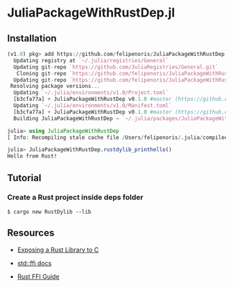 # JuliaPackageWithRustDep.jl

## Installation

```julia
(v1.0) pkg> add https://github.com/felipenoris/JuliaPackageWithRustDep.jl.git
  Updating registry at `~/.julia/registries/General`
  Updating git-repo `https://github.com/JuliaRegistries/General.git`
   Cloning git-repo `https://github.com/felipenoris/JuliaPackageWithRustDep.jl.git`
  Updating git-repo `https://github.com/felipenoris/JuliaPackageWithRustDep.jl.git`
 Resolving package versions...
  Updating `~/.julia/environments/v1.0/Project.toml`
  [b3cfa77a] + JuliaPackageWithRustDep v0.1.0 #master (https://github.com/felipenoris/JuliaPackageWithRustDep.jl.git)
  Updating `~/.julia/environments/v1.0/Manifest.toml`
  [b3cfa77a] + JuliaPackageWithRustDep v0.1.0 #master (https://github.com/felipenoris/JuliaPackageWithRustDep.jl.git)
  Building JuliaPackageWithRustDep → `~/.julia/packages/JuliaPackageWithRustDep/ezsMI/deps/build.log`

julia> using JuliaPackageWithRustDep
[ Info: Recompiling stale cache file /Users/felipenoris/.julia/compiled/v1.0/JuliaPackageWithRustDep/JYL3H.ji for JuliaPackageWithRustDep [b3cfa77a-c005-11e8-2503-c57ef66cec51]

julia> JuliaPackageWithRustDep.rustdylib_printhello()
Hello from Rust!
```

## Tutorial

### Create a Rust project inside deps folder

```shell
$ cargo new RustDylib --lib
```

## Resources

* [Exposing a Rust Library to C](http://greyblake.com/blog/2017/08/10/exposing-rust-library-to-c/)

* [std::ffi docs](https://doc.rust-lang.org/std/ffi/index.html)

* [Rust FFI Guide](https://michael-f-bryan.github.io/rust-ffi-guide/)
